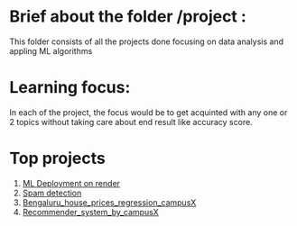 # Brief about the folder /project : 
This folder consists of all the projects done focusing on data analysis and appling ML algorithms

# Learning focus: 
In each of the project, the focus would be to get acquinted with any one or 2 topics without taking care about end result like accuracy score.

# Top projects
1. [ML Deployment on render](https://github.com/data-worm/render_demo.git)
2. [Spam detection](Email_SMS_Spam_msg_prediction_campusX)
3. [Bengaluru_house_prices_regression_campusX](Bengaluru_house_prices_regression_campusX)
4. [Recommender_system_by_campusX](Recommender_system_by_campusX)

